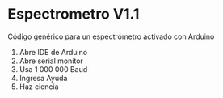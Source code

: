 # Espectrometro V1.1

Código genérico para un espectrómetro activado con Arduino

1. Abre IDE de Arduino
2. Abre serial monitor
3. Usa 1 000 000 Baud
4. Ingresa Ayuda
5. Haz ciencia
